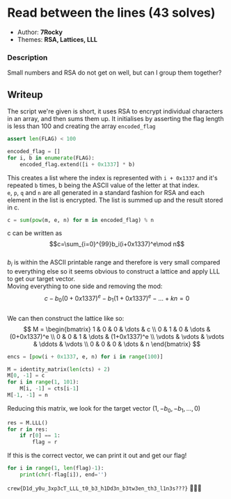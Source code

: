 # Read between the lines (43 solves)
- Author: **7Rocky**
- Themes: **RSA, Lattices, LLL**
### Description
Small numbers and RSA do not get on well, but can I group them together?
## Writeup
The script we're given is short, it uses RSA to encrypt individual characters in an array, and then sums them up. It initialises by asserting the flag length is less than 100 and creating the array `encoded_flag`
```python
assert len(FLAG) < 100

encoded_flag = []
for i, b in enumerate(FLAG):  
    encoded_flag.extend([i + 0x1337] * b)
```
This creates a list where the index is represented with `i + 0x1337` and it's repeated `b` times, b being the ASCII value of the letter at that index. \
`e`, `p`, `q` and `n` are all generated in a standard fashion for RSA and each element in the list is encrypted. The list is summed up and the result stored in c.
```python
c = sum(pow(m, e, n) for m in encoded_flag) % n
```
c can be written as \
$$c=\sum_{i=0}^{99}b_i(i+0x1337)^e\mod n$$ \
$b_i$ is within the ASCII printable range and therefore is very small compared to everything else so it seems obvious to construct a lattice and apply LLL to get our target vector. \
Moving everything to one side and removing the mod: \
$$c - b_0(0+0x1337)^e-b_1(1+0x1337)^e-...+kn=0$$ \
We can then construct the lattice like so: \
$$
M = \begin{bmatrix} 
1 & 0 & 0 & \dots & c \\ 
0 & 1 & 0 & \dots & (0+0x1337)^e \\ 
0 & 0 & 1 & \dots & (1+0x1337)^e \\ 
\vdots & \vdots & \vdots & \ddots & \vdots \\ 
0 & 0 & 0 & \dots & n 
\end{bmatrix}
$$

```python
encs = [pow(i + 0x1337, e, n) for i in range(100)]

M = identity_matrix(len(cts) + 2)
M[0, -1] = c
for i in range(1, 101):
    M[i, -1] = cts[i-1]
M[-1, -1] = n
```
Reducing this matrix, we look for the target vector $(1, -b_0, -b_1, \dots, 0)$
```python
res = M.LLL()
for r in res:
    if r[0] == 1:
        flag = r
```
If this is the correct vector, we can print it out and get our flag!
```python
for i in range(1, len(flag)-1):
    print(chr(-flag[i]), end='')
```
`crew{D1d_y0u_3xp3cT_LLL_t0_b3_h1Dd3n_b3tw3en_th3_l1n3s???}` 🥶🥶🥶
